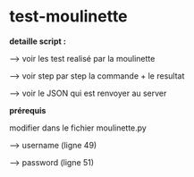 # test-moulinette

**detaille script :**

--> voir les test realisé par la moulinette

--> voir step par step la commande + le resultat

--> voir le JSON qui est renvoyer au server

**prérequis**

modifier dans le fichier moulinette.py

--> username (ligne 49)

--> password (ligne 51)




